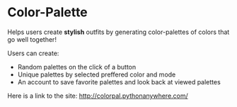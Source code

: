 # Color-Palette

Helps users create **stylish** outfits by generating color-palettes of colors that go well together!

Users can create:
* Random palettes on the click of a button
* Unique palettes by selected preffered color and mode
* An account to save favorite palettes and look back at viewed palettes

Here is a link to the site: http://colorpal.pythonanywhere.com/
